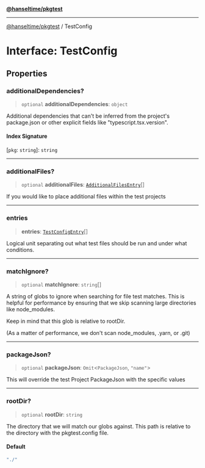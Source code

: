 [**@hanseltime/pkgtest**](../README.md)

***

[@hanseltime/pkgtest](../README.md) / TestConfig

# Interface: TestConfig

## Properties

### additionalDependencies?

> `optional` **additionalDependencies**: `object`

Additional dependencies that can't be inferred from the project's package.json
or other explicit fields like "typescript.tsx.version".

#### Index Signature

\[`pkg`: `string`\]: `string`

***

### additionalFiles?

> `optional` **additionalFiles**: [`AdditionalFilesEntry`](../type-aliases/AdditionalFilesEntry.md)[]

If you would like to place additional files within the test projects

***

### entries

> **entries**: [`TestConfigEntry`](TestConfigEntry.md)[]

Logical unit separating out what test files should be run and under what conditions.

***

### matchIgnore?

> `optional` **matchIgnore**: `string`[]

A string of globs to ignore when searching for file test matches.  This is helpful for performance by ensuring that we skip scanning large
directories like node_modules.

Keep in mind that this glob is relative to rootDir.

(As a matter of performance, we don't scan node_modules, .yarn, or .git)

***

### packageJson?

> `optional` **packageJson**: `Omit`\<`PackageJson`, `"name"`\>

This will override the test Project PackageJson with the specific values

***

### rootDir?

> `optional` **rootDir**: `string`

The directory that we will match our globs against.  This path is relative to the directory with the pkgtest.config file.

#### Default

```ts
"./"
```
